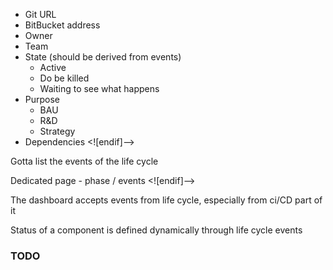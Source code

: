  - Git URL
 - BitBucket address
 - Owner
 - Team
 - State (should be derived from events)
	 - Active
	 - Do be killed
	 - Waiting to see what happens
 - Purpose
	 - BAU
	 - R&D
	 - Strategy
 - Dependencies 
<![endif]-->

Gotta list the events of the life cycle

Dedicated page - phase / events
<![endif]-->

The dashboard accepts events from life cycle, especially from ci/CD part of it

Status of a component is defined dynamically through life cycle events

### TODO 
<!--stackedit_data:
eyJoaXN0b3J5IjpbLTQwOTk4MjczNiwtMTIyNTM4MTcxLDgwMz
gyOTE1OV19
-->